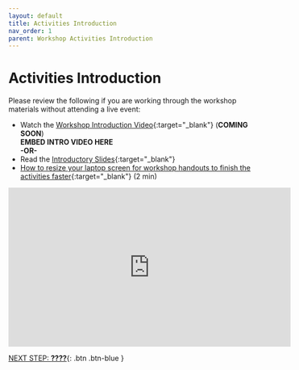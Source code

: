 ```yaml
---
layout: default
title: Activities Introduction
nav_order: 1
parent: Workshop Activities Introduction
---
```

# Activities Introduction

Please review the following if you are working through the workshop materials without attending a live event:
- Watch the [Workshop Introduction Video](#){:target="_blank"} (**COMING SOON**)<br>
**EMBED INTRO VIDEO HERE**<br>
**-OR-**
- Read the [Introductory Slides](https://docs.google.com/presentation/d/1Lo5T4f46W9E7MjyL2T7sN0UoO6ep4Jslr7Rm8KRe2I0/){:target="_blank"} 
- [How to resize your laptop screen for workshop handouts to finish the activities faster](https://www.youtube.com/watch?v=Igk5hZUfzN0){:target="_blank"} (2 min)<br>
<iframe width="560" height="315" src="https://www.youtube.com/embed/Igk5hZUfzN0" title="YouTube video player" frameborder="0" allow="accelerometer; autoplay; clipboard-write; encrypted-media; gyroscope; picture-in-picture" allowfullscreen></iframe>

[NEXT STEP: **????**](#){: .btn .btn-blue }

